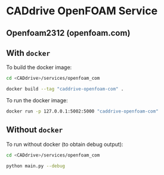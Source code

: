 # CADdrive OpenFOAM Service
## Openfoam2312 (openfoam.com)

## With ``docker``

To build the docker image:

```sh
cd <CADdrive>/services/openfoam_com

docker build --tag "caddrive-openfoam-com" .
```

To run the docker image:

```sh
docker run -p 127.0.0.1:5002:5000 "caddrive-openfoam-com"
```

## Without ``docker``

To run without docker (to obtain debug output):

```sh
cd <CADdrive>/services/openfoam_com

python main.py --debug
```
